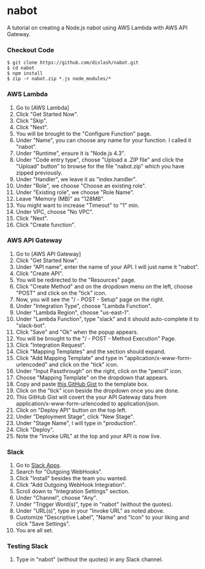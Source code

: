 # nabot
A tutorial on creating a Node.js nabot using AWS Lambda with AWS API Gateway.

### Checkout Code
```
$ git clone https://github.com/dislash/nabot.git
$ cd nabot  
$ npm install  
$ zip -r nabot.zip *.js node_modules/*
```

### AWS Lambda
1. Go to [AWS Lambda]
2. Click "Get Started Now".
3. Click "Skip".
4. Click "Next".
5. You will be brought to the "Configure Function" page.
6. Under "Name", you can choose any name for your function. I called it "nabot".
7. Under "Runtime", ensure it is "Node.js 4.3".
8. Under "Code entry type", choose "Upload a .ZIP file" and click the "Upload" button" to browse for the file "nabot.zip" which you have zipped previously.
9. Under "Handler", we leave it as "index.handler".
10. Under "Role", we choose "Choose an existing role".
11. Under "Existing role", we choose "Role Name".
12. Leave "Memory (MB)" as "128MB".
13. You might want to increase "Timeout" to "1" min.
14. Under VPC, choose "No VPC".
15. Click "Next".
16. Click "Create function".

### AWS API Gateway
1. Go to [AWS API Gateway]
2. Click "Get Started Now".
3. Under "API name", enter the name of your API. I will just name it "nabot".
4. Click "Create API".
5. You will be redirected to the "Resources" page.
6. Click "Create Method" and on the dropdown menu on the left, choose "POST" and click on the "tick" icon.
7. Now, you will see the "/ - POST - Setup" page on the right.
8. Under "Integration Type", choose "Lambda Function".
9. Under "Lambda Region", choose "us-east-1".
10. Under "Lambda Function", type "slack" and it should auto-complete it to "slack-bot".
11. Click "Save" and "Ok" when the popup appears.
12. You will be brought to the "/ - POST - Method Execution" Page.
13. Click "Integration Request".
14. Click "Mapping Templates" and the section should expand.
15. Click "Add Mapping Template" and type in "application/x-www-form-urlencoded" and click on the "tick" icon.
16. Under "Input Passthrough" on the right, click on the "pencil" icon.
17. Choose "Mapping Template" on the dropdown that appears.
18. Copy and paste [this GitHub Gist](https://gist.githubusercontent.com/ryanray/668022ad2432e38493df/raw/a3b8c765791ac6cfc15811a5dcb2d97056adc107/aws-api-gateway-form-to-json.ftl) to the template box.
19. Click on the "tick" icon beside the dropdown once you are done.
20. This GitHub Gist will covert the your API Gateway data from application/x-www-form-urlencoded to application/json.
21. Click on "Deploy API" button on the top left.
22. Under "Deployment Stage", click "New Stage".
23. Under "Stage Name", I will type in "production".
24. Click "Deploy".
25. Note the "Invoke URL" at the top and your API is now live.

### Slack
1. Go to [Slack Apps](https://slack.com/apps).
2. Search for "Outgoing WebHooks".
3. Click "Install" besides the team you wanted.
4. Click "Add Outgoing WebHook Integration".
5. Scroll down to "Integration Settings" section.
6. Under "Channel", choose "Any".
7. Under "Trigger Word(s)", type in "nabot" (without the quotes).
8. Under "URL(s)", type in your "Invoke URL" as noted above.
9. Customize "Descriptive Label", "Name" and "Icon" to your liking and click "Save Settings".
10. You are all set.

### Testing Slack
1. Type in "nabot" (without the quotes) in any Slack channel.

